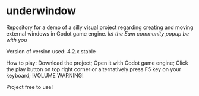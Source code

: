 # underwindow
Repository for a demo of a silly visual project regarding creating and moving external windows in Godot game engine.
*let the Eam community popup be with you*

Version of version used: 4.2.x stable

How to play:
  Download the project;
  Open it with Godot game engine;
  Click the play button on top right corner or alternatively press F5 key on your keyboard; !VOLUME WARNING!

Project free to use!
